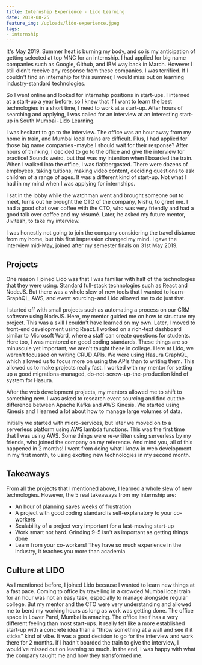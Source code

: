 ```yaml
---
title: Internship Experience - Lido Learning
date: 2019-08-25
feature_img: /uploads/lido-experience.jpeg
tags:
- internship
---
```


It's May 2019. Summer heat is burning my body, and so is my anticipation of getting selected at top MNC for an internship. I had applied for big name companies such as Google, Github, and IBM way back in March. However I still didn't receive any response from these companies. I was terrified. If I couldn't find an internship for this summer, I would miss out on learning industry-standard technologies.

So I went online and looked for internship positions in start-ups. I interned at a start-up a year before, so I knew that if I want to learn the best technologies in a short time, I need to work at a start-up. After hours of searching and applying, I was called for an interview at an interesting start-up in South Mumbai - Lido Learning.

I was hesitant to go to the interview. The office was an hour away from my home in train, and Mumbai local trains are difficult. Plus, I had applied for those big name companies - maybe I should wait for their response? After hours of thinking, I decided to go to the office and give the interview for practice! Sounds weird, but that was my intention when I boarded the train.
When I walked into the office, I was flabbergasted. There were dozens of employees, taking tuitions, making video content, deciding questions to ask children of a range of ages. It was a different kind of start-up. Not what I had in my mind when I was applying for internships.

I sat in the lobby while the watchman went and brought someone out to meet, turns out he brought the CTO of the company, Nishu, to greet me. I had a good chat over coffee with the CTO, who was very friendly and had a good talk over coffee and my résumé. Later, he asked my future mentor, Jivitesh, to take my interview.

I was honestly not going to join the company considering the travel distance from my home, but this first impression changed my mind. I gave the interview mid-May, joined after my semester finals on 31st May 2019.

## Projects

One reason I joined Lido was that I was familiar with half of the technologies that they were using. Standard full-stack technologies such as React and NodeJS. But there was a whole slew of new tools that I wanted to learn - GraphQL, AWS, and event sourcing - and Lido allowed me to do just that.

I started off with small projects such as automating a process on our CRM software using NodeJS. Here, my mentor guided me on how to structure my project. This was a skill I couldn't have learned on my own. Later, I moved to front-end development using React. I worked on a rich-text dashboard similar to Microsoft Word, where a staff can create questions for students. Here too, I was mentored on good coding standards. These things are so minuscule yet important, we aren't taught these in college.
Here at Lido, we weren't focussed on writing CRUD APIs. We were using Hasura GraphQL, which allowed us to focus more on using the APIs than to writing them. This allowed us to make projects really fast. I worked with my mentor for setting up a good migrations-managed, do-not-screw-up-the-production kind of system for Hasura.

After the web development projects, my mentors allowed me to shift to something new. I was asked to research event sourcing and find out the difference between Apache Kafka and AWS Kinesis. We started using Kinesis and I learned a lot about how to manage large volumes of data.

Initially we started with micro-services, but later we moved on to a serverless platform using AWS lambda functions. This was the first time that I was using AWS. Some things were re-written using serverless by my friends, who joined the company on my reference.
And mind you, all of this happened in 2 months! I went from doing what I know in web development in my first month, to using exciting new technologies in my second month.

## Takeaways
From all the projects that I mentioned above, I learned a whole slew of new technologies. However, the 5 real takeaways from my internship are:

- An hour of planning saves weeks of frustration
- A project with good coding standard is self-explanatory to your co-workers
- Scalability of a project very important for a fast-moving start-up
- Work smart not hard. Grinding 9–5 isn't as important as getting things done
- Learn from your co-workers! They have so much experience in the industry, it teaches you more than academia

## Culture at LIDO
As I mentioned before, I joined Lido because I wanted to learn new things at a fast pace. Coming to office by travelling in a crowded Mumbai local train for an hour was not an easy task, especially to manage alongside regular college. But my mentor and the CTO were very understanding and allowed me to bend my working hours as long as work was getting done.
The office space in Lower Parel, Mumbai is amazing. The office itself has a very different feeling than most start-ups. It really felt like a more established start-up with a concrete idea than a "throw something at a wall and see if it sticks" kind of vibe. It was a good decision to go for the interview and work there for 2 months. If I hadn't boarded the train to give the interview, I would've missed out on learning so much. In the end, I was happy with what the company taught me and how they transformed me.
